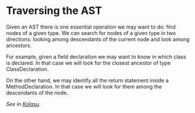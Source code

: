 # Traversing the AST

Given an AST there is one essential operation we may want to do: find nodes of a given type. We can search for nodes of a given type in two 
directions: looking among descendants of the current node and look among ancestors.

For example, given a field declaration we may want to know in which class is declared. In that case we will look for the closest ancestor 
of type ClassDeclaration.

On the other hand, we may identify all the return statement inside a MethodDeclaration. In that case we will look for them among the descendants 
of the node.

_See in [Kolasu](https://github.com/Strumenta/kolasu/blob/master/core/src/main/kotlin/com/strumenta/kolasu/model/Traversing.kt)_.
